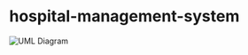 # hospital-management-system
![UML Diagram](https://github.com/Osama-Sammar/hospital-management-system/assets/114613931/85e302bf-b1db-43d8-aecd-b06ff20cd475)

